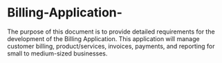 # Billing-Application-
The purpose of this document is to provide detailed requirements for the development of the Billing Application. This application will manage customer billing, product/services, invoices, payments, and reporting for small to medium-sized businesses.
